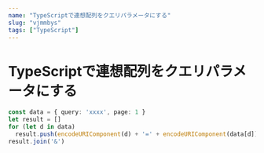 ```yaml
---
name: "TypeScriptで連想配列をクエリパラメータにする"
slug: "vjmmbys"
tags: ["TypeScript"]
---
```


# TypeScriptで連想配列をクエリパラメータにする

```typescript
const data = { query: 'xxxx', page: 1 }
let result = []
for (let d in data)
  result.push(encodeURIComponent(d) + '=' + encodeURIComponent(data[d]))
result.join('&')
```